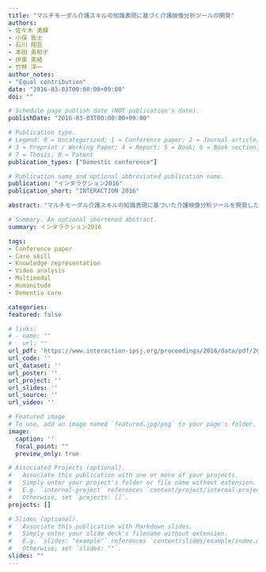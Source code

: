 ```yaml
---
title: "マルチモーダル介護スキルの知識表現に基づく介護映像分析ツールの開発"
authors:
- 佐々木 勇輝
- 小俣 敦士
- 石川 翔吾
- 本田 美和子
- 伊東 美緒
- 竹林 洋一
author_notes:
- "Equal contribution"
date: "2016-03-03T00:00:00+09:00"
doi: ""

# Schedule page publish date (NOT publication's date).
publishDate: "2016-03-03T00:00:00+09:00"

# Publication type.
# Legend: 0 = Uncategorized; 1 = Conference paper; 2 = Journal article;
# 3 = Preprint / Working Paper; 4 = Report; 5 = Book; 6 = Book section;
# 7 = Thesis; 8 = Patent
publication_types: ["Domestic conference"]

# Publication name and optional abbreviated publication name.
publication: "インタラクション2016"
publication_short: "INTERACTION 2016"

abstract: "マルチモーダル介護スキルの知識表現に基づいた介護映像分析ツールを開発した．認知症ケアメソッドのユマニチュードに着目し，専門家との議論を通じてスキルを表現するための知識意味構造を設計した．知識表現に基づく介護映像分析ツールは，記述結果を可視化しながら事例を分析・評価・修正することを可能とする．介護スキルを同時に複数使うことができるかという観点で分析を行い，本ツールの有効性を確認した．"

# Summary. An optional shortened abstract.
summary: インタラクション2016

tags:
- Conference paper
- Care skill
- Knowledge representation
- Video analysis
- Multimodal
- Humanitude
- Dementia care

categories: 
featured: false

# links:
# - name: ""
#   url: ""
url_pdf: 'https://www.interaction-ipsj.org/proceedings/2016/data/pdf/2C72.pdf'
url_code: ''
url_dataset: ''
url_poster: ''
url_project: ''
url_slides: ''
url_source: ''
url_video: ''

# Featured image
# To use, add an image named `featured.jpg/png` to your page's folder. 
image:
  caption: ''
  focal_point: ""
  preview_only: true

# Associated Projects (optional).
#   Associate this publication with one or more of your projects.
#   Simply enter your project's folder or file name without extension.
#   E.g. `internal-project` references `content/project/internal-project/index.md`.
#   Otherwise, set `projects: []`.
projects: []

# Slides (optional).
#   Associate this publication with Markdown slides.
#   Simply enter your slide deck's filename without extension.
#   E.g. `slides: "example"` references `content/slides/example/index.md`.
#   Otherwise, set `slides: ""`.
slides: ""
---
```

